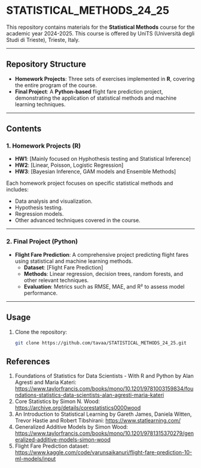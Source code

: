 # STATISTICAL_METHODS_24_25

This repository contains materials for the **Statistical Methods** course for the academic year 2024-2025. This course is offered by UniTS (Università degli Studi di Trieste), Trieste, Italy.

---

## Repository Structure

- **Homework Projects**: Three sets of exercises implemented in **R**, covering the entire program of the course.
- **Final Project**: A **Python-based** flight fare prediction project, demonstrating the application of statistical methods and machine learning techniques.

---

## Contents

### 1. Homework Projects (R)
- **HW1**: [Mainly focused on Hyphothesis testing and Statistical Inference]
- **HW2**: [Linear, Poisson, Logistic Regression]
- **HW3**: [Bayesian Inference, GAM models and Ensemble Methods]

Each homework project focuses on specific statistical methods and includes:
- Data analysis and visualization.
- Hypothesis testing.
- Regression models.
- Other advanced techniques covered in the course.

---

### 2. Final Project (Python)
- **Flight Fare Prediction**: A comprehensive project predicting flight fares using statistical and machine learning methods.
  - **Dataset**: [Flight Fare Prediction]
  - **Methods**: Linear regression, decision trees, random forests, and other relevant techniques.
  - **Evaluation**: Metrics such as RMSE, MAE, and R² to assess model performance.

---

## Usage

1. Clone the repository:
   ```bash
   git clone https://github.com/tavaa/STATISTICAL_METHODS_24_25.git
   ```

## References

1. Foundations of Statistics for Data Scientists - With R and Python by Alan Agresti and Maria Kateri: https://www.taylorfrancis.com/books/mono/10.1201/9781003159834/foundations-statistics-data-scientists-alan-agresti-maria-kateri
2. Core Statistics by Simon N. Wood: https://archive.org/details/corestatistics0000wood
3. An Introduction to Statistical Learning by Gareth James, Daniela Witten, Trevor Hastie and Robert Tibshirani: https://www.statlearning.com/
4. Generalized Additive Models by Simon Wood: https://www.taylorfrancis.com/books/mono/10.1201/9781315370279/generalized-additive-models-simon-wood
5. Flight Fare Prediction dataset: https://www.kaggle.com/code/varunsaikanuri/flight-fare-prediction-10-ml-models/input


   
